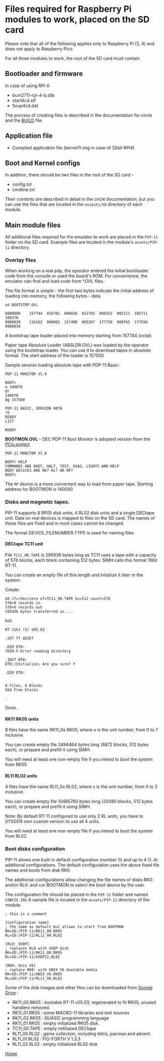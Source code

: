 # Files required for Raspberry Pi modules to work, placed on the SD card

Please note that all of the following applies only to Raspberry Pi (3, 4) and does not apply to Raspberry Pico.

For all three modules to work, the root of the SD card must contain

## Bootloader and firmware

In case of using RPI 4:

- bcm2711-rpi-4-b.dtb
- start4cd.elf
- fixup4cd.dat

The process of creating files is described in the documentation for circle and the [BUILD](BUILD.md) file.

## Application file

- Compiled application file (kernel7l.img in case of 32bit RPI4)

## Boot and Kernel configs

In addition, there should be two files in the root of the SD card -

- config.txt
- cmdline.txt

Their contents are described in detail in the circle documentation, but you can use the files that are located in the `assests/SD` directory of each module.

## Main module files

All additional files required for the emulator to work are placed in the `PIP-11` folder on the SD card.
Example files are located in the module's `assets/PIP-11` directory.

### Overlay files

When working on a real pdp, the operator entered the initial bootloader code from the console or used the board's ROM. For convenience, the emulator can find and load code from *.OVL files.

The file format is simple - the first two bytes indicate the initial address of loading into memory, the following bytes - data.

    od BOOTSTRP.OVL

    0000000    157744  016701  000026  012702  000352  005211  105711  100376
    0000020    116162  000002  157400  005267  177756  000765  177550
    0000036

A bootstrap tape loader placed into memory starting from 157744 (octal).

Paper tape Absolute Loader (ABSLDR.OVL) was loaded by the operator using the bootstrap loader.
You can use it to download tapes in absolute format. The start address of the loader is 157500

Sample session loading absolute tape with PDP-11 Basic:

    PDP-11 MONITOR V1.0
    
    BOOT> 
    w 140076
    @r
    140076
    @g 157500
    
    PDP-11 BASIC, VERSION 007A
    *O 
    READY
    LIST
    
    READY


**BOOTMON.OVL** - DEC PDP-11 Boot Monitor is adopted version from the [PCjs project](https://www.pcjs.org/software/dec/pdp11/boot/monitor/)

    PDP-11 MONITOR V1.0
    
    BOOT> HELP
    COMMANDS ARE BOOT, HALT, TEST, DIAG, LIGHTS AND HELP
    BOOT DEVICES ARE RK? RL? OR RP?
    BOOT>

The `RP` device is a more convenient way to load from paper tape.
Starting address for BOOTMON is 140000

### Disks and magnetic tapes.

PIP-11 supports 8 RP05 disk units, 4 RL02 disk units and a single DECtape unit.
Data on real devices is mapped to files on the SD card. 
The names of these files are fixed and in most cases cannot be changed.

The format DEVICE_FILENUMBER.TYPE is used for naming files.

#### DECtape TC11 unit

File `TC11_00.TAPE` is 295936 bytes long as TC11 uses a tape with a capacity of 578 blocks, each block containing 512 bytes.
SIMH calls this format 16bit RT-11.

You can create an empty file of this length and initialize it later in the system.


Create:

    dd if=/dev/zero of=TC11_00.TAPE bs=512 count=578
    578+0 records in
    578+0 records out
    295936 bytes transferred in ...

Init:

    RT-11SJ (S) V05.03  
    
    .SET TT QUIET

    .DIR DT0:
    ?DIR-F-Error reading directory
    
    .INIT DT0:
    DT0:/Initialize; Are you sure? Y
    
    .DIR DT0:
    
    
    0 Files, 0 Blocks
    564 Free blocks
    
    .

Done.

#### RK11 RK05 units

8 files have the name RK11_0x.RK05, where x is the unit number, from 0 to 7 inclusive.

You can create empty file 2494464 bytes long (4872 blocks, 512 bytes each), or prepare and prefill it using SIMH.

You will need at least one non-empty file if you intend to boot the system from RK05.

#### RL11 RL02 units

4 files have the name RL11_0x.RL02, where x is the unit number, from 0 to 3 inclusive.

You can create empty file 10485760 bytes long (20480 blocks, 512 bytes each), or prepare and prefill it using SIMH.

Note: By default RT-11 configured to use only 2 RL units, you have to SYSGEN own custom version to use all 4 units.

You will need at least one non-empty file if you intend to boot the system from RL02.

### Boot disks configuration

PIP-11 allows one built-in default configuration (number 0) and up to 4 (1..4) additional configurations. The default configuration uses the above fixed file names and boots from disk RK0:

The additional configurations allow changing the file names of disks RK0: and/or RL0: and run BOOTMON to select the boot device by the user.

The configuration file should be placed in the `PIP-11` folder and named `CONFIG.INI`
A sample file is located in the `assets/PIP-11` directory of the module.

    ; this is a comment
    
    [Configuration name]
    ; the same as default but allows to start from BOOTMON
    RK=SD:/PIP-11/RK11_00.RK05
    RL=SD:/PIP-11/RL11_00.RL02
    
    [RL0: XXDP]
    ; replaces RL0 with XXDP disk
    RK=SD:/PIP-11/RK11_00.RK05
    RL=SD:/PIP-11/XXDP22.RL02
    
    [RK0: Unix V6]
    ; replace RK0: with UNIX V6 bootable media
    RK=SD:/PIP-11/UNIX_V6.RK05
    RL=SD:/PIP-11/RL11_00.RL02


Some of the disk images and other files can be downloaded from [Google Drive](https://drive.google.com/drive/folders/1Y5lKgeAN717s1oAb4M4Ydc3CqlGIpGKF?usp=sharing) :

- RK11_00.RK05 : bootable RT-11 v05.03, regenerated to fit RK05, unused handlers removed.
- RK11_01.RK05 : some MACRO-11 libraries and test sources
- RK11_02.RK05 : QUASIC programming language
- RK11_01.RK05 : empty initialized RK05 disk.
- TC11_00.TAPE : empty initiliazed DECtape
- RL11_00.RL02 : game collection, including tetris, pacman and advent.
- RL11_01.RL02 : FIG-FORTH  V 1.3.3
- RL11_02.RL02 : empty initialized RL02 disk


[Home](README.md#further-reading)
